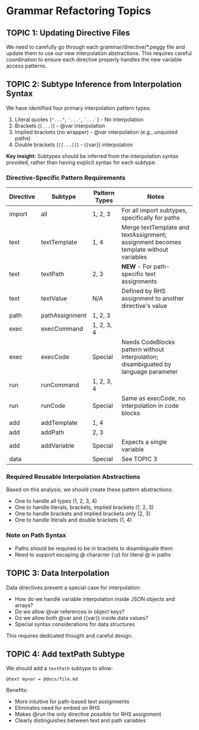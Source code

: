 # Grammar Refactoring Topics

## TOPIC 1: Updating Directive Files
We need to carefully go through each grammar/directive/*.peggy file and update them to use our new interpolation abstractions. This requires careful coordination to ensure each directive properly handles the new variable access patterns.

## TOPIC 2: Subtype Inference from Interpolation Syntax
We have identified four primary interpolation pattern types:
1. Literal quotes (`"..."`, `'...'`, `` `...` ``) - No interpolation
2. Brackets (`[...]`) - @var interpolation
3. Implied brackets (no wrapper) - @var interpolation (e.g., unquoted paths)
4. Double brackets (`[[...]]`) - {{var}} interpolation

**Key insight**: Subtypes should be inferred from the interpolation syntax provided, rather than having explicit syntax for each subtype.

### Directive-Specific Pattern Requirements

| Directive | Subtype | Pattern Types | Notes |
|-----------|---------|---------------|-------|
| import | all | 1, 2, 3 | For all import subtypes, specifically for paths |
| text | textTemplate | 1, 4 | Merge textTemplate and textAssignment; assignment becomes template without variables |
| text | textPath | 2, 3 | **NEW** - For path-specific text assignments |
| text | textValue | N/A | Defined by RHS assignment to another directive's value |
| path | pathAssignment | 1, 2, 3 | |
| exec | execCommand | 1, 2, 3, 4 | |
| exec | execCode | Special | Needs CodeBlocks pattern without interpolation; disambiguated by language parameter |
| run | runCommand | 1, 2, 3, 4 | |
| run | runCode | Special | Same as execCode, no interpolation in code blocks |
| add | addTemplate | 1, 4 | |
| add | addPath | 2, 3 | |
| add | addVariable | Special | Expects a single variable |
| data | | Special | See TOPIC 3 |

### Required Reusable Interpolation Abstractions
Based on this analysis, we should create these pattern abstractions:
- One to handle all types (1, 2, 3, 4)
- One to handle literals, brackets, implied brackets (1, 2, 3)
- One to handle brackets and implied brackets only (2, 3)
- One to handle literals and double brackets (1, 4)

### Note on Path Syntax
- Paths should be required to be in brackets to disambiguate them
- Need to support escaping @ character (`\@`) for literal @ in paths

## TOPIC 3: Data Interpolation
Data directives present a special case for interpolation:

- How do we handle variable interpolation inside JSON objects and arrays?
- Do we allow @var references in object keys?
- Do we allow both @var and {{var}} inside data values?
- Special syntax considerations for data structures

This requires dedicated thought and careful design.

## TOPIC 4: Add textPath Subtype
We should add a `textPath` subtype to allow:
```
@text myvar = @docs/file.md
```

Benefits:
- More intuitive for path-based text assignments
- Eliminates need for embed on RHS
- Makes @run the only directive possible for RHS assignment
- Clearly distinguishes between text and path variables